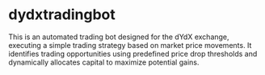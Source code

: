 # dydxtradingbot
This is an automated trading bot designed for the dYdX exchange, executing a simple trading strategy based on market price movements. It identifies trading opportunities using predefined price drop thresholds and dynamically allocates capital to maximize potential gains.

